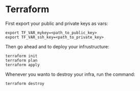 # Terraform

First export your public and private keys as vars:

```
export TF_VAR_mykey=<path_to_public_key>
export TF_VAR_ssh_key=<path_to_private_key>
```
Then go ahead and to deploy your infrustructure:

```
terraform init
terraform plan
terraform apply
```

Whenever you wanto to destroy your infra, run the command:
```
terraform destroy
```
